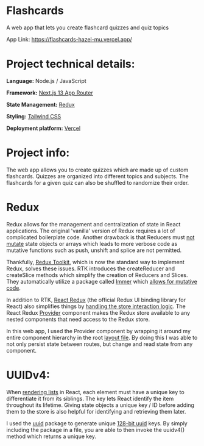 # Flashcards
A web app that lets you create flashcard quizzes and quiz topics

App Link: https://flashcards-hazel-mu.vercel.app/

# Project technical details:

**Language:** Node.js / JavaScript

**Framework:** [Next.js 13 App Router](https://nextjs.org)

**State Management:** [Redux](https://redux.js.org/)

**Styling:** [Tailwind CSS](https://nextjs.org/docs/app/building-your-application/styling/tailwind-css)

**Deployment platform:** [Vercel](https://vercel.com)


# Project info:
The web app allows you to create quizzes which are made up of custom flashcards. Quizzes are organized into different topics and subjects. The flashcards for a given quiz can also be shuffled to randomize their order.


# Redux
Redux allows for the management and centralization of state in React applications. The original 'vanilla' version of Redux requires a lot of complicated boilerplate code. Another drawback is that Reducers must [not mutate](https://redux.js.org/usage/structuring-reducers/immutable-update-patterns) state objects or arrays which leads to more verbose code as mutative functions such as push, unshift and splice are not permitted.

Thankfully, [Redux Toolkit](https://redux-toolkit.js.org/), which is now the standard way to implement Redux, solves these issues. RTK introduces the createReducer and createSlice methods which simplify the creation of Reducers and Slices. They automatically utilize a package called [Immer](https://immerjs.github.io/immer/) which [allows for mutative code](https://redux-toolkit.js.org/usage/immer-reducers).

In addition to RTK, [React Redux](https://react-redux.js.org/) (the official Redux UI binding library for React) also simplifies things by [handling the store interaction logic](https://react-redux.js.org/introduction/why-use-react-redux). The React Redux [Provider](https://react-redux.js.org/api/provider) component makes the Redux store available to any nested components that need access to the Redux store.

In this web app, I used the Provider component by wrapping it around my entire component hierarchy in the root [layout file](https://github.com/masoumim/flashcards/blob/main/app/layout.js). By doing this I was able to not only persist state between routes, but change and read state from any component.

# UUIDv4:
When [rendering lists](https://react.dev/learn/rendering-lists) in React, each element must have a unique key to differentiate it from its siblings. The key lets React identify the item throughout its lifetime. Giving state objects a unique key / ID before adding them to the store is also helpful for identifying and retrieving them later.

I used the [uuid](https://www.npmjs.com/package/uuid) package to generate unique [128-bit uuid](https://en.wikipedia.org/wiki/Universally_unique_identifier) keys. By simply including the package in a file, you are able to then invoke the uuidv4() method which returns a unique key.




